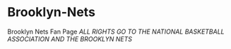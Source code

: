 # Brooklyn-Nets
Brooklyn Nets Fan Page *ALL RIGHTS GO TO THE NATIONAL BASKETBALL ASSOCIATION AND THE BROOKLYN NETS*
